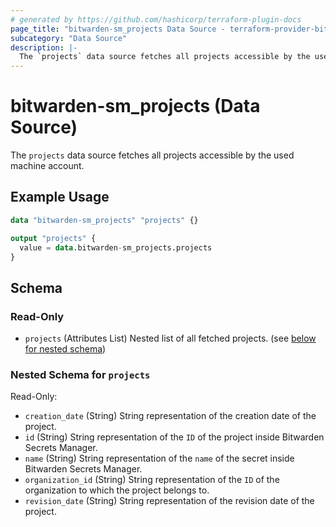 ```yaml
---
# generated by https://github.com/hashicorp/terraform-plugin-docs
page_title: "bitwarden-sm_projects Data Source - terraform-provider-bitwarden-sm"
subcategory: "Data Source"
description: |-
  The `projects` data source fetches all projects accessible by the used machine account.
---
```


# bitwarden-sm_projects (Data Source)

The `projects` data source fetches all projects accessible by the used machine account.

## Example Usage

```terraform
data "bitwarden-sm_projects" "projects" {}

output "projects" {
  value = data.bitwarden-sm_projects.projects
}
```

<!-- schema generated by tfplugindocs -->
## Schema

### Read-Only

- `projects` (Attributes List) Nested list of all fetched projects. (see [below for nested schema](#nestedatt--projects))

<a id="nestedatt--projects"></a>
### Nested Schema for `projects`

Read-Only:

- `creation_date` (String) String representation of the creation date of the project.
- `id` (String) String representation of the `ID` of the project inside Bitwarden Secrets Manager.
- `name` (String) String representation of the `name` of the secret inside Bitwarden Secrets Manager.
- `organization_id` (String) String representation of the `ID` of the organization to which the project belongs to.
- `revision_date` (String) String representation of the revision date of the project.
